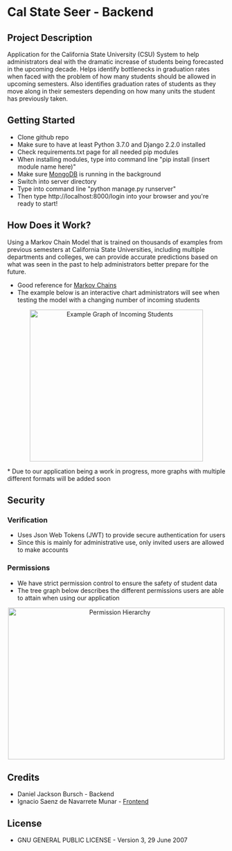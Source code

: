 # Cal State Seer - Backend
## Project Description
Application for the California State University (CSU) System to help administrators deal with the dramatic increase of students being forecasted in the upcoming decade. Helps identify bottlenecks in graduation rates when faced with the problem of how many students should be allowed in upcoming semesters. Also identifies graduation rates of students as they move along in their semesters depending on how many units the student has previously taken. 

## Getting Started 
* Clone github repo
* Make sure to have at least Python 3.7.0 and Django 2.2.0 installed
* Check requirements.txt page for all needed pip modules
* When installing modules, type into command line "pip install (insert module name here)"
* Make sure [MongoDB](https://treehouse.github.io/installation-guides/mac/mongo-mac.html) is running in the background
* Switch into server directory
* Type into command line "python manage.py runserver"
* Then type http://localhost:8000/login into your browser and you're ready to start! 

## How Does it Work?
Using a Markov Chain Model that is trained on thousands of examples from previous semesters at California State Universities, including multiple departments and colleges, we can provide accurate predictions based on what was seen in the past to help administrators better prepare for the future. 
* Good reference for [Markov Chains](https://setosa.io/ev/markov-chains/)
* The example below is an interactive chart administrators will see when testing the model with a changing number of incoming students

<p align="center">
  <img src="https://github.com/djbursch/csuSeer-server/blob/master/images/Screen%20Shot%202020-03-29%20at%206.02.48%20PM.png" width="400" height="350" title="Example Graph of Incoming Students">
</p>
* Due to our application being a work in progress, more graphs with multiple different formats will be added soon

## Security
### Verification
* Uses Json Web Tokens (JWT) to provide secure authentication for users
* Since this is mainly for administrative use, only invited users are allowed to make accounts
### Permissions
* We have strict permission control to ensure the safety of student data
* The tree graph below describes the different permissions users are able to attain when using our application

<p align="center">
  <img src="https://github.com/djbursch/csuSeer-server/blob/master/images/Permission%20Hierarchy.png" width="500" height="350" title="Permission Hierarchy">
</p>

## Credits
* Daniel Jackson Bursch - Backend
* Ignacio Saenz de Navarrete Munar - [Frontend](https://github.com/ignacioSaenzdeN/Csu_FE_MainApp)

## License
* GNU GENERAL PUBLIC LICENSE - Version 3, 29 June 2007


